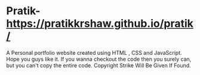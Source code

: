 # Pratik- https://pratikkrshaw.github.io/pratik/  
A Personal portfolio website created using HTML , CSS and JavaScript. Hope you guys like it.
If you wanna checkout the code then you surely can, but you can't copy the entire code.
Copyright Strike Will Be Given If Found.
